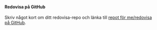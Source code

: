 #### Redovisa på GitHub

Skriv något kort om ditt redovisa-repo och länka till [repot för me/redovisa på GitHub](https://github.com/gustav1000).

